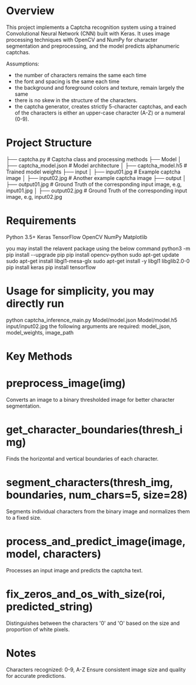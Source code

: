 # Overview

This project implements a Captcha recognition system using a trained Convolutional Neural Network (CNN) built with Keras. It uses image processing techniques with OpenCV and NumPy for character segmentation and preprocessing, and the model predicts alphanumeric captchas.

Assumptions: 
- the number of characters remains the same each time
- the font and spacing is the same each time
- the background and foreground colors and texture, remain largely the same
- there is no skew in the structure of the characters.
- the captcha generator, creates strictly 5-character captchas, and each of the characters is either an upper-case character (A-Z) or a numeral (0-9).

# Project Structure
├── captcha.py              # Captcha class and processing methods
├── Model
│   ├── captcha_model.json      # Model architecture
│   ├── captcha_model.h5        # Trained model weights
├── input
│   ├── input01.jpg             # Example captcha image
│   ├── input02.jpg             # Another example captcha image
├── output
│   ├── output01.jpg             # Ground Truth of the corresponding input image, e.g, input01.jpg
│   ├── output02.jpg             # Ground Truth of the corresponding input image, e.g, input02.jpg

# Requirements

Python 3.5+
Keras
TensorFlow
OpenCV
NumPy
Matplotlib

you may install the relavent package using the below command
python3 -m pip install --upgrade pip
pip install opencv-python
sudo apt-get update 
sudo apt-get install libgl1-mesa-glx
sudo apt-get install -y libgl1 libglib2.0-0
pip install keras
pip install tensorflow


# Usage for simplicity, you may directly run 
python captcha_inference_main.py Model/model.json Model/model.h5 input/input02.jpg
the following arguments are required: model_json, model_weights, image_path

# Key Methods

# preprocess_image(img)
Converts an image to a binary thresholded image for better character segmentation.

# get_character_boundaries(thresh_img)
Finds the horizontal and vertical boundaries of each character.

# segment_characters(thresh_img, boundaries, num_chars=5, size=28)
Segments individual characters from the binary image and normalizes them to a fixed size.

# process_and_predict_image(image, model, characters)
Processes an input image and predicts the captcha text.

# fix_zeros_and_os_with_size(roi, predicted_string)
Distinguishes between the characters '0' and 'O' based on the size and proportion of white pixels.

# Notes
Characters recognized: 0-9, A-Z
Ensure consistent image size and quality for accurate predictions.
